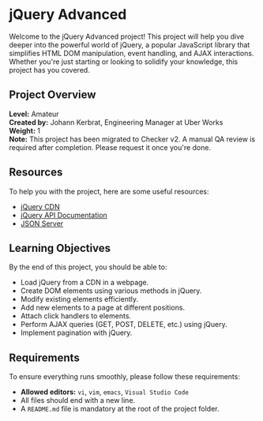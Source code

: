 # jQuery Advanced

Welcome to the jQuery Advanced project! This project will help you dive deeper into the powerful world of jQuery, a popular JavaScript library that simplifies HTML DOM manipulation, event handling, and AJAX interactions. Whether you're just starting or looking to solidify your knowledge, this project has you covered.

## Project Overview

**Level:** Amateur  
**Created by:** Johann Kerbrat, Engineering Manager at Uber Works  
**Weight:** 1  
**Note:** This project has been migrated to Checker v2. A manual QA review is required after completion. Please request it once you're done.

## Resources

To help you with the project, here are some useful resources:

- [jQuery CDN](https://code.jquery.com/)
- [jQuery API Documentation](https://api.jquery.com/)
- [JSON Server](https://github.com/typicode/json-server)

## Learning Objectives

By the end of this project, you should be able to:

- Load jQuery from a CDN in a webpage.
- Create DOM elements using various methods in jQuery.
- Modify existing elements efficiently.
- Add new elements to a page at different positions.
- Attach click handlers to elements.
- Perform AJAX queries (GET, POST, DELETE, etc.) using jQuery.
- Implement pagination with jQuery.

## Requirements

To ensure everything runs smoothly, please follow these requirements:

- **Allowed editors:** `vi`, `vim`, `emacs`, `Visual Studio Code`
- All files should end with a new line.
- A `README.md` file is mandatory at the root of the project folder.
